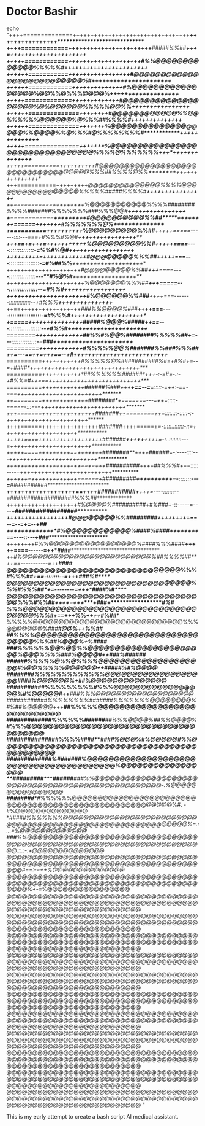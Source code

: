 # Doctor Bashir
echo "++++==============+++++++++++++++++++++++++++++++++****++++++++++++++++*****************************
++++=============+++++++++++++++++++++++****####*#%%##**+++=++++++++++++***************+++++++*++***
+++++============++++++++++++++++++++*#%%@@@@@@@@@@@@@%%%%%#*+++++++++++*************++++++++++++***
++++++===========+++++++++++++++++*#@@@@@@@@@@@@@@@@@@@@@@@@@@%#*++++++++************++++++++++++++*
++++++============++++++++++++++*#%@@@@@@@@@@@@@@@@@%@@%%@%%%@@@@%**+++++***********++++++++++++++**
+++++=============+++++++++++++#@@@@@@@@@@@@@@@@@@@%@%@@@@@@%%%%%@@%%*++************++++++++++++++**
++++++==============++++++++*#@@@@@@@@@@@@%%@@%%%%%%@@@@@@%@%%%##%%%%#**************++++++++++++++**
++++++==============+++++++*%@@@@@@@@@@@@@@@@@@@%%@@@@%%@%%%#@%%%%%%%%#*************++++++++++++++**
+++++===============++++++*%@@@@@@@@@@@@@@@@@@@@@@@@@@@@@@@@%%%%@%%%%%%%********+++*++++++++++++++**
+++++==========++++++++++#@@@@@@@@@@@@@@@@@@@@@@@@@@@@@@@@@@@%%%##%%%%@%%*******++*+++++++++++++++**
+++===========+++++++++*@@@@@@@@@@@@@@%%%%@@@@@@@@@@@@@@@@@%%%%%#####%%%%#******++*++++++++++++++***
++===========+++++++++*%@@@@@@@@@@@%%%%########%%%%#######%%%%%%%###%%%@@#*******++++++++++++++++***
+============+++++++++#@@@@@@@@@@%%##*****++++++++======+++++++*#%%%%%%%@%*********++++++++++++++***
+==========++++++++++*%@@@@@@@@@%%##***+++++=====------::::---===+*#%%%#%@#*******++++++++++++++++**
+++==+=+++=+++++++++++%@@@@@@@@@%%#****+++++====----::::::::::::::-=*%%#%@#*****++++++++++++++++++**
+++++++++=++++++++++++#@@@@@@@@%%%##***+++++===---:::::::::::::::::-=#%##%%***++++++++++++++++++++**
+++++++++++++++++++++*#@@@@@@@@@%%##****+++====----::::::::.::::::---**#%@%#****++++++++++++++++++**
++++++++++++++++++++++*%@@@@@@@%%%##****+++=====---::::::::::::::::--=*#%%#*******+++++++++++++++++*
++++++++++++++++++++++*#%@@@@@@%%###***++++===-------::::::::::::::--+#%%%******+**++++++++++++++***
++==+++++++++++++++++*###%%@@@@%###***++++===----::::::::::::::::::-=#%%%#*****++++++++++++++++++++*
+=====+++++++++++++++*#####%@@@%#####****++==---:::::::.....::::::--+#%%#*++****++++++++++++++++++++
========+++++++++++++*##%%#%@@%########%%%%%##*+=---::::::::::::::-=*###*++++****++++++++++++++++++*
=========++++++++++++*#%%%%%@@%#######%%##*#%%%##++=---==++=+++==--+#*+++++++++*+++++++++++++++++***
==========+++++++++++*#%%%%%@%###########%#=+*#%#*+=--=+*####*+++++**+++++++++++*+++++++++++++++****
==========+++++++++++*##%%%%%%###**###*+++-:-=**#*=-.:-+*#%%=#*++==*=+++++++++++++*+++++++++++++****
==========++++++++++++*######%###*+++****+==--=***=:::::-=+*+:-==-===++++++++++++++++++++++++*******
++========+++++++++++++**########*+=======---=+**+=:::::-=====-:::=-=++++++++++++++++++++++++*******
+++=======+++++++++++++++**#######*++========+***+=::::..::-:::::-:-++++++++++++++++++++*+*++*******
++++======++++++++++++++++*#######*++++=====+****=-:.:::..::::::-::=+++++++++++++++++++++***********
+++++====++++++++++++++++++*#######**++++++***+++=-:..::::::::---=+++++++++++++++++++++++***********
+++++====+++++++++==+++++++*########**++++*######*=-:----::::---+++++++++++++++++++++++++***********
++++++++++++++++++=++==+=+++##########*++++*##%%%#*+==:::::----=++++++++++++++++++++++++++**********
*++++++=+++++++++++++======+##########**++++++++++=-:::::::---=***###########***********************
**+++++++++++++++++++==++++*###########*+***+++=----:::::::--=*###################%%%##*************
++++++++++++++++++++*#%@@@@%##########*+*#%###*+-::-----=----+**####********##############**********
+++++++++++++++++*#@@@@@@@@%%#########++++*+++++==--=--=+=--+*****************************##********
+++++++++++++*#%@@@@@@@@@@@@%####%####**++++++++==----::---+*###************************************
++++++++#%%@@@@@@@@@@@@@@@@@%####%%%####**+++++====------=++*####***********************************
++*#%@@@@@@@@@@@@@@@@@@@@@@@@@%##%%%%##**++==-----------=*++**###*****************************#*****
@@@@@@@@@@@@@@@@@@@@@@@@@@@@@@@@%%%#%%%##*+==-:::::::--=+*++**###*****************************%#****
@@@@@@@@@@@@@@@@@@@@@@@@@@@@@@@@@@%%%#%%%##*+=--------=+**++*####*****************************%#****
@@@@@@@@@@@@@@@@@@@@@@@@@@@@@@@@@@@@@%%%#%%##*++++=+++****+**###******+**********************#%#****
%%%@@@@@@@@@@@@@@@@@@@@@@@@@@@@@@@@@@@@@%%%#*+==+++**%%**++**********+*+*********************#%##***
%%%%%@@@@@@@@@@@@@@@@@@@@@@@@@@@@@%%%@@@@@@@%###***#@@%**++**********************************%%##***
##%%%%@@@@@@@@@@@@@@@@@@@@@@@@@@@@@@@@**@@@%%%##**%@@@%*+************************************%####**
###%%%%%%@@%@@%%@@@@@@@@@@@@@@@@@@@@@@%@@@%%%%###%@@@@#++******************************###***%######
######%%%%%@%%@%%%%@@@@@@@@@@@@@@@@@@@@#%@@%%%%%@@@@@@*++******************************####*#%#%@@@@
########%%%%%%%%%%%%%@@@@@@@@@@@@@@@@@@@#**###%@@@@@@%*+***************************##%@@@@@@@@@@@@@@
###########%%%%%%%%%#%%%@@@@@@@@@@@@@@@@@%****#%@@@@@#++*******************###%%%@@@@@@@@@@@@@@@@@@@
############%%%%%%%%#######%%%%%%%@@@@@@@@%#%##%@@@@@*+++********##%%%%%@@@@@@@@@@@@@@@@@@@@@@@@@@@@
#############%%%%%%######*********##%%%@@@@%##%%@@@@%*****#%%%@@@@@@@@@@@@@@@@@@@@@@@@@@@@@@@@@@@@@@
###############%%%%####*************####%@@@%#%@@@@@#%%@@@@@@@@@@@@@@@@@@@@@@@@@@@@@@@@@@@@@@@@@@@@@
##########****###%###******#*#********##%@@@@@@@@@@@@@@@@@@@@@@@@@@@@@@@@@@@@@@@@*%@@@@@@@@@@@@@@@@@
**#########****######*****###%%@@@@@@@@@@@@@@@@@@@@@@@@@@@@@@@@@@@@@@@@@@@@@@@@@@-.%@@@@@@@@@@@@@@@@
***########*****#%%%%%%@@@@@@@@@@@@@@@@@@@@@@@@@@@@@@@@@@@@@@@@@@@@@@@@@@@@@@@@%#. -#%@@@@@@@@@@@@@@
****#####%%%%%%%@@@@@@@@@@@@@@@@@@@@@@@@@@@@@@@@@@@@@@@@@@@@@@@@@@@@@@@@@@@@@%=.:...=*%@@@@@@@@@@@@@
###%%@@@@@@@@@@@@@@@@@@@@@@@@@@@@@@@@@@@@@@@@@@@@@@@@@@@@@@@@@@@@@@@@@@@@@@@@*.::.:-:+@@@@@@@@@@@@@@
@@@@@@@@@@@@@@@@@@@@@@@@@@@@@@@@@@@@@@@@@@@@@@@@@@@@@@@@@@@@@@@@@@@@@@@@@@@@@#==:-=++%@@@@@@@@@@@@@@
@@@@@@@@@@@@@@@@@@@@@@@@@@@@@@@@@@@@@@@@@@@@@@@@@@@@@@@@@@@@@@@@@@@@@@@@@@@@@@%+-=*%@@@@@@@@@@@@@@@@
@@@@@@@@@@@@@@@@@@@@@@@@@@@@@@@@@@@@@@@@@@@@@@@@@@@@@@@@@@@@@@@@@@@@@@@@@@@@@@@@@@@@@@@@@@@@@@@@@@@@
@@@@@@@@@@@@@@@@@@@@@@@@@@@@@@@@@@@@@@@@@@@@@@@@@@@@@@@@@@@@@@@@@@@@@@@@@@@@@@@@@@@@@@@@@@@@@@@@@@@@
@@@@@@@@@@@@@@@@@@@@@@@@@@@@@@@@@@@@@@@@@@@@@@@@@@@@@@@@@@@@@@@@@@@@@@@@@@@@@@@@@@@@@@@@@@@@@@@@@@@@
@@@@@@@@@@@@@@@@@@@@@@@@@@@@@@@@@@@@@@@@@@@@@@@@@@@@@@@@@@@@@@@@@@@@@@@@@@@@@@@@@@@@@@@@@@@@@@@@@@@@
@@@@@@@@@@@@@@@@@@@@@@@@@@@@@@@@@@@@@@@@@@@@@@@@@@@@@@@@@@@@@@@@@@@@@@@@@@@@@@@@@@@@@@@@@@@@@@@@@@@@
@@@@@@@@@@@@@@@@@@@@@@@@@@@@@@@@@@@@@@@@@@@@@@@@@@@@@@@@@@@@@@@@@@@@@@@@@@@@@@@@@@@@@@@@@@@@@@@@@@@@
@@@@@@@@@@@@@@@@@@@@@@@@@@@@@@@@@@@@@@@@@@@@@@@@@@@@@@@@@@@@@@@@@@@@@@@@@@@@@@@@@@@@@@@@@@@@@@@@@@@@
@@@@@@@@@@@@@@@@@@@@@@@@@@@@@@@@@@@@@@@@@@@@@@@@@@@@@@@@@@@@@@@@@@@@@@@@@@@@@@@@@@@@@@@@@@@@@@@@@@@@
@@@@@@@@@@@@@@@@@@@@@@@@@@@@@@@@@@@@@@@@@@@@@@@@@@@@@@@@@@@@@@@@@@@@@@@@@@@@@@@@@@@@@@@@@@@@@@@@@@@@
@@@@@@@@@@@@@@@@@@@@@@@@@@@@@@@@@@@@@@@@@@@@@@@@@@@@@@@@@@@@@@@@@@@@@@@@@@@@@@@@@@@@@@@@@@@@@@@@@@@@
@@@@@@@@@@@@@@@@@@@@@@@@@@@@@@@@@@@@@@@@@@@@@@@@@@@@@@@@@@@@@@@@@@@@@@@@@@@@@@@@@@@@@@@@@@@@@@@@@@@@
"


This is my early attempt to create a bash script AI medical assistant.
